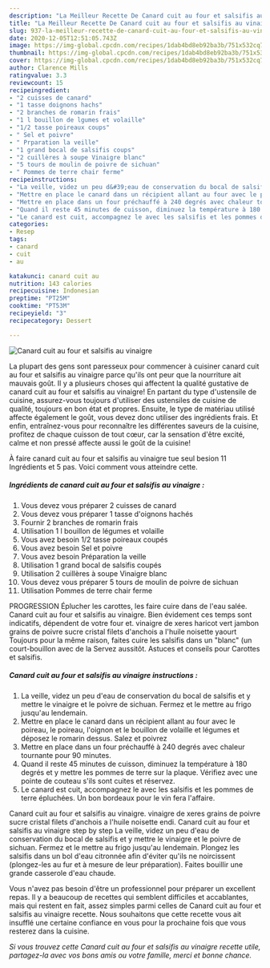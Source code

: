 ```yaml
---
description: "La Meilleur Recette De Canard cuit au four et salsifis au vinaigre"
title: "La Meilleur Recette De Canard cuit au four et salsifis au vinaigre"
slug: 937-la-meilleur-recette-de-canard-cuit-au-four-et-salsifis-au-vinaigre
date: 2020-12-05T12:51:05.743Z
image: https://img-global.cpcdn.com/recipes/1dab4bd8eb92ba3b/751x532cq70/canard-cuit-au-four-et-salsifis-au-vinaigre-photo-principale-de-la-recette.jpg
thumbnail: https://img-global.cpcdn.com/recipes/1dab4bd8eb92ba3b/751x532cq70/canard-cuit-au-four-et-salsifis-au-vinaigre-photo-principale-de-la-recette.jpg
cover: https://img-global.cpcdn.com/recipes/1dab4bd8eb92ba3b/751x532cq70/canard-cuit-au-four-et-salsifis-au-vinaigre-photo-principale-de-la-recette.jpg
author: Clarence Mills
ratingvalue: 3.3
reviewcount: 15
recipeingredient:
- "2 cuisses de canard"
- "1 tasse doignons hachs"
- "2 branches de romarin frais"
- "1 l bouillon de lgumes et volaille"
- "1/2 tasse poireaux coups"
- " Sel et poivre"
- " Prparation la veille"
- "1 grand bocal de salsifis coups"
- "2 cuillères à soupe Vinaigre blanc"
- "5 tours de moulin de poivre de sichuan"
- " Pommes de terre chair ferme"
recipeinstructions:
- "La veille, videz un peu d&#39;eau de conservation du bocal de salsifis et y mettre le vinaigre et le poivre de sichuan. Fermez et le mettre au frigo jusqu&#39;au lendemain."
- "Mettre en place le canard dans un récipient allant au four avec le poireau, le poireau, l&#39;oignon et le bouillon de volaille et légumes et déposez le romarin dessus. Salez et poivrez"
- "Mettre en place dans un four préchauffé à 240 degrés avec chaleur tournante pour 90 minutes."
- "Quand il reste 45 minutes de cuisson, diminuez la température à 180 degrés et y mettre les pommes de terre sur la plaque. Vérifiez avec une pointe de couteau s&#39;ils sont cuites et réservez."
- "Le canard est cuit, accompagnez le avec les salsifis et les pommes de terre épluchées. Un bon bordeaux pour le vin fera l&#39;affaire."
categories:
- Resep
tags:
- canard
- cuit
- au

katakunci: canard cuit au 
nutrition: 143 calories
recipecuisine: Indonesian
preptime: "PT25M"
cooktime: "PT53M"
recipeyield: "3"
recipecategory: Dessert

---
```



![Canard cuit au four et salsifis au vinaigre](https://img-global.cpcdn.com/recipes/1dab4bd8eb92ba3b/751x532cq70/canard-cuit-au-four-et-salsifis-au-vinaigre-photo-principale-de-la-recette.jpg)

La plupart des gens sont paresseux pour commencer à cuisiner canard cuit au four et salsifis au vinaigre parce qu'ils ont peur que la nourriture ait mauvais goût. Il y a plusieurs choses qui affectent la qualité gustative de canard cuit au four et salsifis au vinaigre! En partant du type d'ustensile de cuisine, assurez-vous toujours d'utiliser des ustensiles de cuisine de qualité, toujours en bon état et propres. Ensuite, le type de matériau utilisé affecte également le goût, vous devez donc utiliser des ingrédients frais. Et enfin, entraînez-vous pour reconnaître les différentes saveurs de la cuisine, profitez de chaque cuisson de tout cœur, car la sensation d'être excité, calme et non pressé affecte aussi le goût de la cuisine!

<!--inarticleads1-->

À faire canard cuit au four et salsifis au vinaigre tue seul besion 11 Ingrédients et 5 pas. Voici comment vous atteindre cette.

##### Ingrédients de canard cuit au four et salsifis au vinaigre :

1. Vous devez vous préparer 2 cuisses de canard
1. Vous devez vous préparer 1 tasse d&#39;oignons hachés
1. Fournir 2 branches de romarin frais
1. Utilisation 1 l bouillon de légumes et volaille
1. Vous avez besoin 1/2 tasse poireaux coupés
1. Vous avez besoin  Sel et poivre
1. Vous avez besoin  Préparation la veille
1. Utilisation 1 grand bocal de salsifis coupés
1. Utilisation 2 cuillères à soupe Vinaigre blanc
1. Vous devez vous préparer 5 tours de moulin de poivre de sichuan
1. Utilisation  Pommes de terre chair ferme


PROGRESSION Éplucher les carottes, les faire cuire dans de l&#39;eau salée. Canard cuit au four et salsifis au vinaigre. Bien évidement ces temps sont indicatifs, dépendent de votre four et. vinaigre de xeres haricot vert jambon grains de poivre sucre cristal filets d&#39;anchois a l&#39;huile noisette yaourt Toujours pour la même raison, faites cuire les salsifis dans un &#34;blanc&#34; (un court-bouillon avec de la Servez aussitôt. Astuces et conseils pour Carottes et salsifis. 

<!--inarticleads2-->

##### Canard cuit au four et salsifis au vinaigre instructions :

1. La veille, videz un peu d&#39;eau de conservation du bocal de salsifis et y mettre le vinaigre et le poivre de sichuan. Fermez et le mettre au frigo jusqu&#39;au lendemain.
1. Mettre en place le canard dans un récipient allant au four avec le poireau, le poireau, l&#39;oignon et le bouillon de volaille et légumes et déposez le romarin dessus. Salez et poivrez
1. Mettre en place dans un four préchauffé à 240 degrés avec chaleur tournante pour 90 minutes.
1. Quand il reste 45 minutes de cuisson, diminuez la température à 180 degrés et y mettre les pommes de terre sur la plaque. Vérifiez avec une pointe de couteau s&#39;ils sont cuites et réservez.
1. Le canard est cuit, accompagnez le avec les salsifis et les pommes de terre épluchées. Un bon bordeaux pour le vin fera l&#39;affaire.


Canard cuit au four et salsifis au vinaigre. vinaigre de xeres grains de poivre sucre cristal filets d&#39;anchois a l&#39;huile noisette endi. Canard cuit au four et salsifis au vinaigre step by step La veille, videz un peu d&#39;eau de conservation du bocal de salsifis et y mettre le vinaigre et le poivre de sichuan. Fermez et le mettre au frigo jusqu&#39;au lendemain. Plongez les salsifis dans un bol d&#39;eau citronnée afin d&#39;éviter qu&#39;ils ne noircissent (plongez-les au fur et à mesure de leur préparation). Faites bouillir une grande casserole d&#39;eau chaude. 

<!--inarticleads1-->

<p>
Vous n'avez pas besoin d'être un professionnel pour préparer un excellent repas. Il y a beaucoup de recettes qui semblent difficiles et accablantes, mais qui restent en fait, assez simples parmi celles de Canard cuit au four et salsifis au vinaigre recette. Nous souhaitons que cette recette vous ait insufflé une certaine confiance en vous pour la prochaine fois que vous resterez dans la cuisine.
</p>

<p>
<i>Si vous trouvez cette Canard cuit au four et salsifis au vinaigre recette utile, partagez-la avec vos bons amis ou votre famille, merci et bonne chance.</i>
</p>
